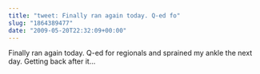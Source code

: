 ```yaml
---
title: "tweet: Finally ran again today. Q-ed fo"
slug: "1864389477"
date: "2009-05-20T22:32:09+00:00"
---
```

Finally ran again today. Q-ed for regionals and sprained my ankle the next day.  Getting back after it...